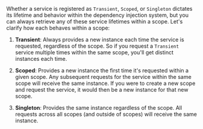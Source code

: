 
Whether a service is registered as `Transient`, `Scoped`, or `Singleton` dictates its lifetime and behavior within the dependency injection system, but you can always retrieve any of these service lifetimes within a scope. Let's clarify how each behaves within a scope:

1. **Transient**: Always provides a new instance each time the service is requested, regardless of the scope. So if you request a `Transient` service multiple times within the same scope, you'll get distinct instances each time.

2. **Scoped**: Provides a new instance the first time it's requested within a given scope. Any subsequent requests for the service within the same scope will receive the same instance. If you were to create a new scope and request the service, it would then be a new instance for that new scope.

3. **Singleton**: Provides the same instance regardless of the scope. All requests across all scopes (and outside of scopes) will receive the same instance.


